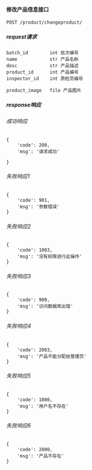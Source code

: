 #### 修改产品信息接口

    POST /product/changeproduct/

##### request请求

    batch_id        int 批次编号
    name            str 产品名称
    desc            str 产品描述
    product_id      int 产品编号
    inspector_id    int 质检员编号

    product_image   file 产品图片

##### response响应

###### 成功响应

    {
        'code': 200,
        'msg': '请求成功'

    }

###### 失败响应1

    {
        'code': 901,
        'msg': '参数错误'
    }

###### 失败响应2

    {
        'code': 1003,
        'msg': '没有权限进行此操作'
    }

###### 失败响应3

    {
        'code': 900,
        'msg': '访问数据库出错'
    }

###### 失败响应4

    {
        'code': 2003,
        'msg': '产品不能分配给管理员'
    }

###### 失败响应5

    {
        'code': 1000,
        'msg': '用户名不存在'
    }

###### 失败响应6

    {
        'code': 2000,
        'msg': '产品不存在'
    }